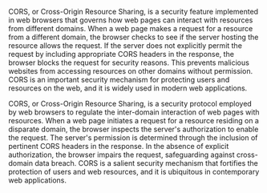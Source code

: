 CORS, or Cross-Origin Resource Sharing, is a security feature implemented in web browsers that governs how web pages can interact with resources from different domains. When a web page makes a request for a resource from a different domain, the browser checks to see if the server hosting the resource allows the request. If the server does not explicitly permit the request by including appropriate CORS headers in the response, the browser blocks the request for security reasons. This prevents malicious websites from accessing resources on other domains without permission. CORS is an important security mechanism for protecting users and resources on the web, and it is widely used in modern web applications.

CORS, or Cross-Origin Resource Sharing, is a security protocol employed by web browsers to regulate the inter-domain interaction of web pages with resources. When a web page initiates a request for a resource residing on a disparate domain, the browser inspects the server's authorization to enable the request. The server's permission is determined through the inclusion of pertinent CORS headers in the response. In the absence of explicit authorization, the browser impairs the request, safeguarding against cross-domain data breach. CORS is a salient security mechanism that fortifies the protection of users and web resources, and it is ubiquitous in contemporary web applications.
